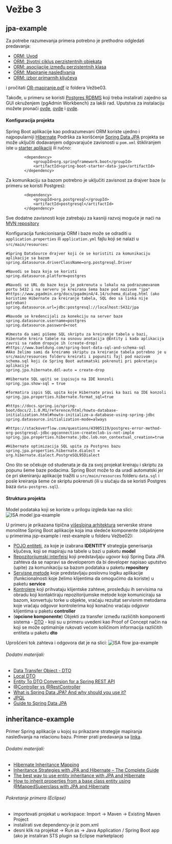 # Vežbe 3

## jpa-example

Za potrebe razumevanja primera potrebno je prethodno odgledati predavanja:

* [ORM: Uvod](https://www.youtube.com/watch?v=D31s6wwtAjM)
* [ORM: životni ciklus perzistentnih objekata](https://www.youtube.com/watch?v=0cgPpAfHTVg)
* [ORM: asocijacije između perzistentnih klasa](https://www.youtube.com/watch?v=mlHJBgt5Os4)
* [ORM: Mapiranje nasleđivanja](https://www.youtube.com/watch?v=KMKmYUnzPqM)
* [ORM: izbor primarnih ključeva](https://www.youtube.com/watch?v=D7Ae7qENK98)

i pročitati [OR-mapiranje.pdf](https://github.com/katarinaa94/isa/blob/master/Ve%C5%BEbe%203/OR-mapiranje.pdf) iz foldera Vežbe03.

Takođe, u primeru se koristi [Postgres RDBMS](https://www.postgresql.org/) koji treba instalirati zajedno sa GUI okruženjem (pgAdmin Workbench) za lakši rad. Uputstva za instalaciju možete pronaći [ovde](https://www.youtube.com/watch?v=e1MwsT5FJRQ), [ovde](https://www.postgresql.org/docs/9.5/index.html) i [ovde](https://lmgtfy.com/?q=how+to+install+postgresql).

#### Konfiguracija projekta

Spring Boot aplikacije kao podrazumevani ORM koriste ujedno i najpopularniji [Hibernate](https://hibernate.org/orm/)
Podrška za korišćenje [Spring Data JPA](https://spring.io/projects/spring-data-jpa#overview) projekta se može uključiti dodavanjem odgovarajuće zavisnosti u `pom.xml` štikliranjem iste u [starter aplikaciji](https://start.spring.io/) ili ručno:
```
        <dependency>
			<groupId>org.springframework.boot</groupId>
			<artifactId>spring-boot-starter-data-jpa</artifactId>
		</dependency>
```
Za komunikaciju sa bazom potrebno je uključiti zavisnost za drajver baze (u primeru se koristi Postgres):
```
		<dependency>
            <groupId>org.postgresql</groupId>
            <artifactId>postgresql</artifactId>
        </dependency>
```
Sve dodatne zavisnosti koje zatrebaju za kasniji razvoj moguće je naći na [MVN repository](https://mvnrepository.com/)

Konfiguracija funkcionisanja ORM i baze može se odraditi u `application.properties` ili `application.yml` fajlu koji se nalazi u `src/main/resources`:
```
#Spring DataSource drajver koji će se koristiti za komunikaciju aplikacije sa bazom
spring.datasource.driverClassName=org.postgresql.Driver

#Navodi se baza koja se koristi
spring.datasource.platform=postgres

#Navodi se URL do baze koja je pokrenuta u lokalu na podrazumevanom portu 5432 i na serveru je kreirana šema baze pod nazivom "jpa"
#https://www.pgadmin.org/docs/pgadmin4/4.14/schema_dialog.html (ako koristimo Hibernate za kreiranje tabela, SQL deo sa linka nije potreban)
spring.datasource.url=jdbc:postgresql://localhost:5432/jpa

#Navode se kredencijali za konekciju na server baze
spring.datasource.username=postgres
spring.datasource.password=root

#Umesto da sami pišemo SQL skriptu za kreiranje tabela u bazi, Hibernate kreira tabele na osnovu anotacija @Entity i kada aplikacija zavrsi sa radom dropuje ih (create-drop)
#https://www.baeldung.com/spring-boot-data-sql-and-schema-sql
#Ako želimo sami da kreiramo skriptu za kreiranje tabela potrebno je u src/main/resources folderu kreirati i popuniti fajl pod nazivom schema.sql koji će Spring Boot automatski pokrenuti pri pokretanju aplikacije
spring.jpa.hibernate.ddl-auto = create-drop

#Hibernate SQL upiti se ispisuju na IDE konzoli
spring.jpa.show-sql = true

#formatira ispis SQL upita koje Hibernate pravi ka bazi na IDE konzoli
spring.jpa.properties.hibernate.format_sql=true

#https://docs.spring.io/spring-boot/docs/2.1.0.M1/reference/html/howto-database-initialization.html#howto-initialize-a-database-using-spring-jdbc
spring.datasource.initialization-mode=always

#https://stackoverflow.com/questions/43905119/postgres-error-method-org-postgresql-jdbc-pgconnection-createclob-is-not-imple
spring.jpa.properties.hibernate.jdbc.lob.non_contextual_creation=true

#Hibernate optimizacija SQL upita za Postgres bazu
spring.jpa.properties.hibernate.dialect = org.hibernate.dialect.PostgreSQL95Dialect
```

Ono što se očekuje od studenata je da za svoj projekat kreiraju i skriptu za popunu šeme baze podacima. Spring Boot može to da uradi automatski jer će pri skeniranju aplikacije tražiti u `src/main/resources` folderu `data.sql` i posle kreiranja šeme će skriptu pokrenuti (ili u slučaju da se koristi Postgres baza `data-postgres.sql`).

#### Struktura projekta

Model podataka koji se koriste u prilogu izgleda kao na slici:
![ISA model jpa-example](https://i.imgur.com/SUpm4Z1.jpg  "jpa-example db model")


U primeru je prikazana tipična [višeslojna arhitektura](https://www.petrikainulainen.net/software-development/design/understanding-spring-web-application-architecture-the-classic-way/) serverske strane monolitne Spring Boot aplikacije koja ima sledeće komponente (objašnjene u primerima jsp-example i rest-example u folderu Vežbe02):
* [POJO entiteti](https://www.baeldung.com/java-pojo-class), za koje je izabrana **IDENTITY** strategija generisanja ključeva, koji se mapiraju na tabele u bazi u paketu __model__
* [Repozitorijumski interfejsi](https://thoughts-on-java.org/implementing-the-repository-pattern-with-jpa-and-hibernate/) koji predstavljaju ugovor koji Spring Data JPA zahteva da se napravi sa developerom da bi developer napisao uputstvo (upite) za komunikaciju sa bazom podataka u paketu __repository__
* [Servisne metode](https://martinfowler.com/eaaCatalog/serviceLayer.html) koje predstavljaju poslovnu logiku aplikacije (funkcionalnosti koje želimo klijentima da omogućimo da koriste) u paketu __service__
* [Kontrolere](https://www.baeldung.com/spring-controllers) koji prihvataju klijentske zahteve, prosleđuju ih servisima na obradu koji kontaktiraju repozitorijumske metode koje komuniciraju sa bazom, konvertuju torke u objekte, vraćaju rezultat servisnim metodama koje vraćaju odgovor kontrolerima koji konačno vraćaju odgovor klijentima u paketu __controller__
* (**opcione komponente**) Objekti za transfer između različitih komponenti sistema - [DTO](https://martinfowler.com/eaaCatalog/dataTransferObject.html) - koji su u primeru uvedeni kao Proof of Concept način na koji se može optimalnije rukovati većom količinom informacija različitih entiteta u paketu __dto__

Uprošćeni tok zahteva i odgovora dat je na slici:
![ISA flow jpa-example](https://i.imgur.com/0uF8Mw3.png "jpa-example request-response flow")

###### Dodatni materijali:

* [Data Transfer Object - DTO](https://martinfowler.com/eaaCatalog/dataTransferObject.html)
* [Local DTO](https://martinfowler.com/bliki/LocalDTO.html)
* [Entity To DTO Conversion for a Spring REST API](https://www.baeldung.com/entity-to-and-from-dto-for-a-java-spring-application)
* [@Controller vs @RestController](https://www.baeldung.com/spring-controller-vs-restcontroller)
* [What is Spring Data JPA? And why should you use it?](https://thoughts-on-java.org/what-is-spring-data-jpa-and-why-should-you-use-it/)
* [JPQL](https://thoughts-on-java.org/jpql/)
* [Guide to Spring Data JPA](https://stackabuse.com/guide-to-spring-data-jpa/)

## inheritance-example

Primer Spring aplikacije u kojoj su prikazane strategije mapiranja nasleđivanja na relacionu bazu.
Primer prati predavanja sa [linka](https://www.youtube.com/watch?v=KMKmYUnzPqM).

###### Dodatni materijali:

* [Hibernate Inheritance Mapping](https://www.baeldung.com/hibernate-inheritance)
* [Inheritance Strategies with JPA and Hibernate – The Complete Guide](https://thoughts-on-java.org/complete-guide-inheritance-strategies-jpa-hibernate/)
* [The best way to use entity inheritance with JPA and Hibernate](https://vladmihalcea.com/the-best-way-to-use-entity-inheritance-with-jpa-and-hibernate/)
* [How to inherit properties from a base class entity using @MappedSuperclass with JPA and Hibernate](https://vladmihalcea.com/how-to-inherit-properties-from-a-base-class-entity-using-mappedsuperclass-with-jpa-and-hibernate/)

###### Pokretanje primera (Eclipse)

* importovati projekat u workspace: Import -> Maven -> Existing Maven Project
* instalirati sve dependency-je iz pom.xml
* desni klik na projekat -> Run as -> Java Application / Spring Boot app (ako je instaliran STS plugin sa Eclipse marketplace)

